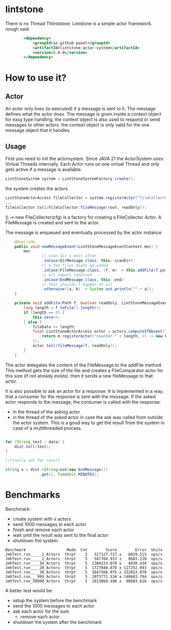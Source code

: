 # lintstone
There is no Thread Thlintstone. Lintstone is a simple actor framework. nough said.


```xml
        <dependency>
            <groupId>io.github.paxel</groupId>
            <artifactId>lintstone-actor-system</artifactId>
            <version>2.0.0</version>
        </dependency>
```
# How to use it?

## Actor

An actor only lives (is executed) if a message is sent to it.
The message defines what the actor does.
The message is given inside a context object for easy type handling.
the context object is also used to respond or send messages to other actors.
the context object is only valid for the one message object that it handles.

## Usage

First you need to init the actorsystem.
Since JAVA 21 the ActorSystem uses Virtual Threads internally.
Each Actor runs on one virtual Thread and only gets active if a message is available.

```java
LintStoneSystem system = LintStoneSystemFactory.create();
```

the system creates the actors

```java
LintStoneActorAccess fileCollector = system.registerActor("fileCollector", () -> new FileCollector(cfg), ActorSettings.DEFAULT);
...
fileCollector.tell(FileCollector.fileMessage(root, readOnly));
```
() -> new FileCollector(cfg) is a factory for creating a FileCollector Actor.
A FileMessage is created and sent to the actor.

The message is enqueued and eventually processed by the actor instance

```java
    @Override
    public void newMessageEvent(LintStoneMessageEventContext mec) {
        mec
                // scan dir = most often
                .inCase(DirMessage.class, this::scanDir)
                // a few files might be added
                .inCase(FileMessage.class, (f, m) -> this.addFile(f.path, f.readOnly, m))
                // all import received
                .inCase(EndMessage.class, this::end)
                // that shouldn't happen at all
                .otherwise((a, b) -> System.out.println("" + a));
    }

    private void addFile(Path f, boolean readOnly, LintStoneMessageEventContext m) {
        long length = f.toFile().length();
        if (length == 0) {
            this.zero++;
        } else {
            fileData += length;
            final LintStoneActorAccess actor = actors.computeIfAbsent(length, k -> {
                return m.registerActor("counter-" + length, () -> new FileComparator(length), ActorSettings.DEFAULT);
            });
            actor.tell(fileMessage(f, readOnly));
        }
    }
```

The actor delegates the content of the FileMessage to the addFile method.
This method gets the size of the file and creates a FileComparator actor for this size (if not already exists).
then it sends a new fileMessage to that actor.

It is also possible to ask an actor for a response.
It is implemented in a way, that a consumer for the response is sent with the message.
If the asked actor responds to the message, the consumer is called with the response:

* in the thread of the asking actor
* in the thread of the asked actor in case the ask was called from outside the actor system.
This is a good way to get the result from the system in case of a multithreaded process.

```java

for (String text : data) {
    dist.tell(text);
}

//finally ask for result

String v = dist.<String>ask(new EndMessage())
               .get(1, TimeUnit.MINUTES);
```


# Benchmarks

Benchmark: 
* create system with x actors. 
* send 1000 messages to each actor
* finish and remove each actor
* wait until the result was sent to the final actor
* shutdown the system
```
Benchmark                  Mode  Cnt        Score        Error  Units
JmhTest.run_____1_Actors  thrpt    5   317127.717 ±   8029.515  ops/s
JmhTest.run_____2_Actors  thrpt    5   547704.933 ±   8683.210  ops/s
JmhTest.run____10_Actors  thrpt    5  1384233.070 ±   4930.434  ops/s
JmhTest.run____20_Actors  thrpt    5  1727040.878 ± 117252.943  ops/s
JmhTest.run____30_Actors  thrpt    5  1847566.975 ± 252653.978  ops/s
JmhTest.run___999_Actors  thrpt    5  2073771.534 ± 140663.794  ops/s
JmhTest.run_50000_Actors  thrpt    5  1813868.496 ±  90683.616  ops/s
```

A better test would be:
* setup the system before the benchmark
* send the 1000 messages to each actor
* ask each actor for the sum
  * remove each actor
* shutdown the system after the benchmark 

